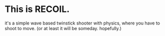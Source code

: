 # This is RECOIL.
it's a simple wave based twinstick shooter with physics, where you have to shoot to move. (or at least it will be someday. hopefully.)
